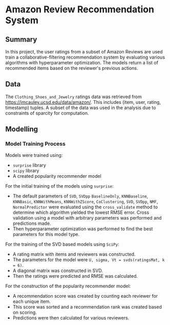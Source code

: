 # Amazon Review Recommendation System

## Summary
In this project, the user ratings from a subset of Amazon Reviews are used train a collaborative-filtering recommendation system by evaluating various algorithms with hyperparameter optimization. The models return a list of recommended items based on the reviewer's previous actions. 

## Data
The `Clothing_Shoes_and_Jewelry` ratings data was retrieved from https://jmcauley.ucsd.edu/data/amazon/. This includes (item, user, rating, timestamp) tuples. A subset of the data was used in the analysis due to constraints of sparcity for computation.

## Modelling

### Model Training Process
Models were trained using:
- `surprise` library
- `scipy` library
- A created popularity recommender model 

For the initial training of the models using `surprise`:
- The default parameters of `SVD`, `SVDpp` `BaselineOnly`, `KNNBaseline`, `KNNBasic`, `KNNWithMeans`, `KNNWithZScore`, `CoClustering`, `SVD`, `SVDpp`, `NMF`, `NormalPredictor` were evaluated using the `cross_validate` method to determine which algorithm yielded the lowest RMSE error. Cross validation using a model with arbitrary parameters was performed and predictions made.
- Then hyperparameter optimization was performed to find the best parameters for this model type.

For the training of the SVD based models using `SciPy`:
- A rating matrix with items and reviewers was constructed.
- The parameters for the model were `U, sigma, Vt = svds(ratingsMat, k = 6)`.
- A diagonal matrix was constructed in SVD.
- Then the ratings were predicted and RMSE was calculated. 

For the construction of the popularity recommender model:
- A recommendation score was created by counting each reviewer for each unique item.
- This score was sorted and a recommendation rank was created based on scoring.
- Predictions were then calculated for various reviewers.